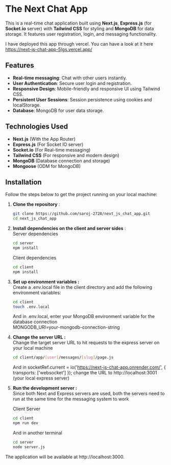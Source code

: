 # The Next Chat App

This is a real-time chat application built using **Next.js**, **Express.js** (for **Socket.io** server) with **Tailwind CSS** for styling and **MongoDB** for data storage. It features user registration, login, and messaging functionality.  

I have deployed this app through vercel. You can have a look at it here https://next-js-chat-app-5lgs.vercel.app/

## Features

- **Real-time messaging**: Chat with other users instantly.
- **User Authentication**: Secure user login and registration.
- **Responsive Design**: Mobile-friendly and responsive UI using Tailwind CSS.
- **Persistent User Sessions**: Session persistence using cookies and localStorage.
- **Database**: MongoDB for user data storage.

## Technologies Used

- **Next.js** (With the App Router)
- **Express.js** (For Socket IO server)
- **Socket.io** (For Real-time messaging)
- **Tailwind CSS** (For responsive and modern design)
- **MongoDB** (Database connection and storage)
- **Mongoose** (ODM for MongoDB)

## Installation

Follow the steps below to get the project running on your local machine:

1. **Clone the repository** :
   ```bash
   git clone https://github.com/saroj-2728/next_js_chat_app.git
   cd next_js_chat_app

2. **Install dependencies on the client and server sides** :  
    Server dependencies
    ```bash
   cd server
   npm install
   ```

   Client dependencies
   ```bash
   cd client
   npm install

3. **Set up environment variables :**  
    Create a .env.local file in the client directory and add the following environment variables:
    ```bash
    cd client
    touch .env.local
    ```  
    And in .env.local, enter your MongoDB environment variable for the database connection  
    MONGODB_URI=your-mongodb-connection-string

4. **Change the server URL :**  
    Change the target server URL to hit requests to the express server on your local machine
    ```bash
    cd client/app/[user]/messages/[slug]/page.js
    ```

    And in socketRef.current = io('https://next-js-chat-app.onrender.com/', { transports: ['websocket'] }); change the URL to http://localhost:3001 (your local express server)

5. **Run the development server :**  
    Since both Next and Express servers are used, both the servers need to run at the same time for the messaging system to work

    Client Server
    ```bash
    cd client
    npm run dev
    ```

    And in another terminal
    ```bash
    cd server
    node server.js
    ```

The application will be available at http://localhost:3000.

